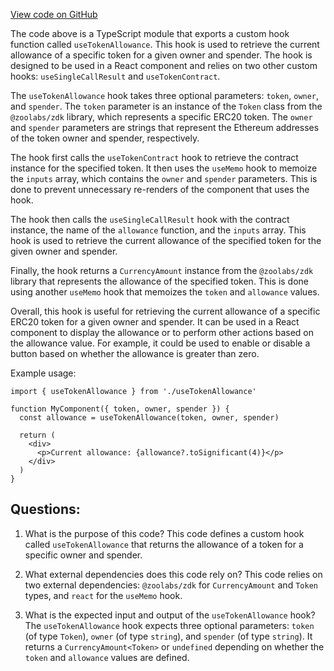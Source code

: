 [View code on GitHub](zoo-labs/zoo/blob/master/core/src/hooks/useTokenAllowance.ts)

The code above is a TypeScript module that exports a custom hook function called `useTokenAllowance`. This hook is used to retrieve the current allowance of a specific token for a given owner and spender. The hook is designed to be used in a React component and relies on two other custom hooks: `useSingleCallResult` and `useTokenContract`.

The `useTokenAllowance` hook takes three optional parameters: `token`, `owner`, and `spender`. The `token` parameter is an instance of the `Token` class from the `@zoolabs/zdk` library, which represents a specific ERC20 token. The `owner` and `spender` parameters are strings that represent the Ethereum addresses of the token owner and spender, respectively.

The hook first calls the `useTokenContract` hook to retrieve the contract instance for the specified token. It then uses the `useMemo` hook to memoize the `inputs` array, which contains the `owner` and `spender` parameters. This is done to prevent unnecessary re-renders of the component that uses the hook.

The hook then calls the `useSingleCallResult` hook with the contract instance, the name of the `allowance` function, and the `inputs` array. This hook is used to retrieve the current allowance of the specified token for the given owner and spender.

Finally, the hook returns a `CurrencyAmount` instance from the `@zoolabs/zdk` library that represents the allowance of the specified token. This is done using another `useMemo` hook that memoizes the `token` and `allowance` values.

Overall, this hook is useful for retrieving the current allowance of a specific ERC20 token for a given owner and spender. It can be used in a React component to display the allowance or to perform other actions based on the allowance value. For example, it could be used to enable or disable a button based on whether the allowance is greater than zero. 

Example usage:

```
import { useTokenAllowance } from './useTokenAllowance'

function MyComponent({ token, owner, spender }) {
  const allowance = useTokenAllowance(token, owner, spender)

  return (
    <div>
      <p>Current allowance: {allowance?.toSignificant(4)}</p>
    </div>
  )
}
```
## Questions: 
 1. What is the purpose of this code?
   This code defines a custom hook called `useTokenAllowance` that returns the allowance of a token for a specific owner and spender.

2. What external dependencies does this code rely on?
   This code relies on two external dependencies: `@zoolabs/zdk` for `CurrencyAmount` and `Token` types, and `react` for the `useMemo` hook.

3. What is the expected input and output of the `useTokenAllowance` hook?
   The `useTokenAllowance` hook expects three optional parameters: `token` (of type `Token`), `owner` (of type `string`), and `spender` (of type `string`). It returns a `CurrencyAmount<Token>` or `undefined` depending on whether the `token` and `allowance` values are defined.